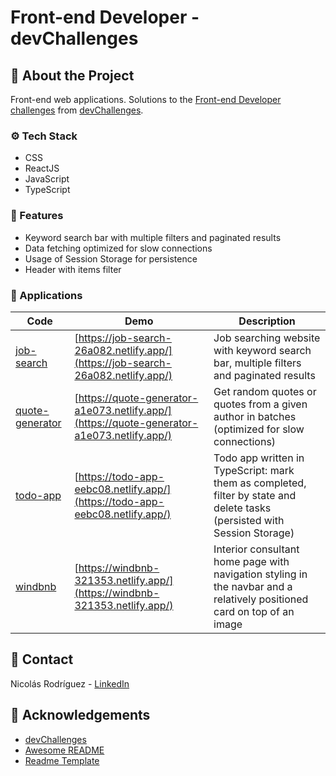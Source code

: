 # Front-end Developer - devChallenges

## :star2: About the Project

Front-end web applications. Solutions to the [Front-end Developer challenges](https://devchallenges.io/paths/front-end-developer) from [devChallenges](https://devchallenges.io/).

### :gear: Tech Stack

- CSS
- ReactJS
- JavaScript
- TypeScript

### :dart: Features

- Keyword search bar with multiple filters and paginated results
- Data fetching optimized for slow connections
- Usage of Session Storage for persistence
- Header with items filter

### :iphone: Applications

| Code         | Demo      | Description |
|--------------|-----------|------------|
| [job-search](https://github.com/nico-rodriguez/job-search) | [https://job-search-26a082.netlify.app/](https://job-search-26a082.netlify.app/)      | Job searching website with keyword search bar, multiple filters and paginated results        |
| [quote-generator](https://github.com/nico-rodriguez/quote-generator)      | [https://quote-generator-a1e073.netlify.app/](https://quote-generator-a1e073.netlify.app/)  | Get random quotes or quotes from a given author in batches (optimized for slow connections)      |
| [todo-app](https://github.com/nico-rodriguez/todo-app)      | [https://todo-app-eebc08.netlify.app/](https://todo-app-eebc08.netlify.app/)  | Todo app written in TypeScript: mark them as completed, filter by state and delete tasks (persisted with Session Storage)      |
| [windbnb](https://github.com/nico-rodriguez/windbnb)      | [https://windbnb-321353.netlify.app/](https://windbnb-321353.netlify.app/)  | Interior consultant home page with navigation styling in the navbar and a relatively positioned card on top of an image       |

## :handshake: Contact

Nicolás Rodríguez - [LinkedIn](https://www.linkedin.com/in/marco-nicolas-rodriguez/)

## :gem: Acknowledgements

- [devChallenges](https://devchallenges.io/)
- [Awesome README](https://github.com/matiassingers/awesome-readme)
- [Readme Template](https://github.com/othneildrew/Best-README-Template)
